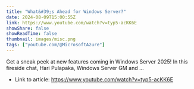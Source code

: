 ```yaml
---
title: "What&#39;s Ahead for Windows Server?"
date: 2024-08-09T15:00:55Z
link: https://www.youtube.com/watch?v=typ5-acKK6E
showShare: false
showReadTime: false
thumbnail: images/misc.png
tags: ["youtube.com/@MicrosoftAzure"]
---
```

Get a sneak peek at new features coming in Windows Server 2025! In this fireside chat, Hari Pulapaka, Windows Server GM and ...

- Link to article: https://www.youtube.com/watch?v=typ5-acKK6E